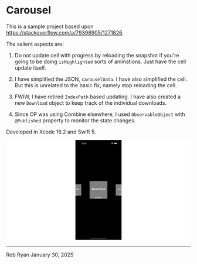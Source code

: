 #  Carousel

This is a sample project based upon https://stackoverflow.com/a/79398905/1271826.

The salient aspects are:

 1. Do not update cell with progress by reloading the snapshot if you're going to be doing `isHighlighted` sorts of animations. Just have the cell update itself.

 2. I have simplified the JSON, `carouselData`. I have also simplified the cell. But this is unrelated to the basic fix, namely stop reloading the cell.

 3. FWIW, I have retired `IndexPath` based updating. I have also created a new `Download` object to keep track of the individual downloads.
 
 4. Since OP was using Combine elsewhere, I used `ObservableObject` with `@Published` property to monitor the state changes.
 
Developed in Xcode 16.2 and Swift 5.

![Demonstration](demo.gif)

- - -

Rob Ryan
January 30, 2025
